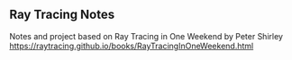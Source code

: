 ## Ray Tracing Notes

Notes and project based on Ray Tracing in One Weekend by Peter Shirley
https://raytracing.github.io/books/RayTracingInOneWeekend.html


